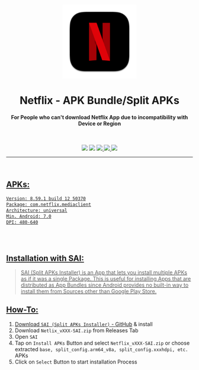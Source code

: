 <p align="center"><img src="https://github.com/K3V1991/Netflix-SAI/blob/main/Netflix.png" width="200"></a>
<h1 align="center"><b>Netflix - APK Bundle/Split APKs</b></h1>
<h4 align="center">For People who can't download Netflix App due to incompatibility with Device or Region</h4>
<br />

<p align="center">
<img src="https://img.shields.io/github/v/release/K3V1991/Netflix-SAI?color=blueviolet&style=for-the-badge">
<img src="https://img.shields.io/github/downloads/K3V1991/Netflix-SAI/total?color=sucess&style=for-the-badge">
<a href="https://ko-fi.com/k3v1991" alt="Ko-fi"><img src="https://img.shields.io/badge/Ko--fi-F16061?style=for-the-badge&logo=ko-fi&logoColor=white">
<a href="https://www.paypal.com/cgi-bin/webscr?cmd=_s-xclick&hosted_button_id=HW8B98TVDLKWA" alt="PayPal"><img src="https://img.shields.io/badge/PayPal-00457C?style=for-the-badge&logo=paypal&logoColor=white">
<a href="https://github.com/K3V1991/Donate-Crypto/blob/main/README.md" alt="Crypto"><img src="https://img.shields.io/badge/Bitcoin-000?style=for-the-badge&logo=bitcoin&logoColor=white">
</p>
<hr />
<br />

## APKs:
```
Version: 8.59.1 build 12 50370
Package: com.netflix.mediaclient
Architecture: universal
Min. Android: 7.0
DPI: 480-640
```
<br />
<br />

## Installation with SAI:
> SAI (Split APKs Installer) is an App that lets you install multiple APKs as if it was a single Package.
This is useful for installing Apps that are distributed as App Bundles since Android provides no built-in way to install them from Sources other than Google Play Store.

## How-To:
1. Download ```SAI (Split APKs Installer)``` - [GitHub](https://github.com/Aefyr/SAI) & install
2. Download ```Netlix_vXXX-SAI.zip``` from Releases Tab
3. Open ```SAI```
4. Tap on ```Install APKs``` Button and select ```Netflix_vXXX-SAI.zip``` or choose extracted ```base, split_config.arm64_v8a, split_config.xxxhdpi, etc.``` APKs
5. Click on ```Select``` Button to start installation Process
